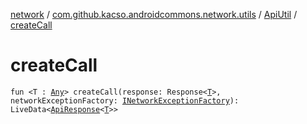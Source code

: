 [network](../../index.md) / [com.github.kacso.androidcommons.network.utils](../index.md) / [ApiUtil](index.md) / [createCall](./create-call.md)

# createCall

`fun <T : `[`Any`](https://kotlinlang.org/api/latest/jvm/stdlib/kotlin/-any/index.html)`> createCall(response: Response<`[`T`](create-call.md#T)`>, networkExceptionFactory: `[`INetworkExceptionFactory`](../../com.github.kacso.androidcommons.network.factories/-i-network-exception-factory/index.md)`): LiveData<`[`ApiResponse`](../../com.github.kacso.androidcommons.network.models/-api-response/index.md)`<`[`T`](create-call.md#T)`>>`